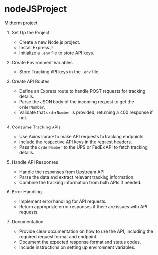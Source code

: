 # nodeJSProject
Midterm project

1. Set Up the Project
   - Create a new Node.js project.
   - Install Express.js.
   - Initialize a `.env` file to store API keys.

2. Create Environment Variables
   - Store Tracking API keys in the `.env` file.

3. Create API Routes
   - Define an Express route to handle POST requests for tracking details.
   - Parse the JSON body of the incoming request to get the `orderNumber`.
   - Validate that `orderNumber` is provided, returning a 400 response if not.

4. Consume Tracking APIs
   - Use Axios library to make API requests to tracking endpoints.
   - Include the respective API keys in the request headers.
   - Pass the `orderNumber` to the UPS or FedEx API to fetch tracking details.

5. Handle API Responses
   - Handle the responses from Upstream API
   - Parse the data and extract relevant tracking information.
   - Combine the tracking information from both APIs if needed.

6. Error Handling
   - Implement error handling for API requests.
   - Return appropriate error responses if there are issues with API requests.

7. Documentation
   - Provide clear documentation on how to use the API, including the required request format and endpoint.
   - Document the expected response format and status codes.
   - Include instructions on setting up environment variables.

